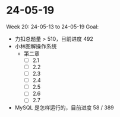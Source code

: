 # 24-05-19
Week 20: 24-05-13 to 24-05-19
Goal:
- 力扣总题量 > 510，目前进度 492
- 小林图解操作系统
  - 第二章
    - [ ] 2.1
    - [ ] 2.2
    - [ ] 2.3
    - [ ] 2.4
    - [ ] 2.5
    - [ ] 2.6
    - [ ] 2.7
- MySQL 是怎样运行的，目前进度 58 / 389
